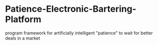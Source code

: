 # Patience-Electronic-Bartering-Platform
program framework for artificially intelligent "patience" to wait for better deals in a market
